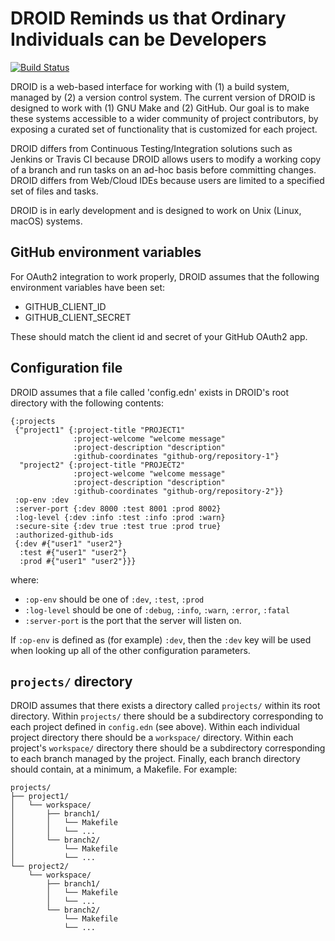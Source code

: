 # DROID Reminds us that Ordinary Individuals can be Developers

[![Build Status](https://travis-ci.org/ontodev/droid.svg?branch=master)](https://travis-ci.org/ontodev/droid)

DROID is a web-based interface for working with (1) a build system, managed by (2) a version control system. The current version of DROID is designed to work with (1) GNU Make and (2) GitHub. Our goal is to make these systems accessible to a wider community of project contributors, by exposing a curated set of functionality that is customized for each project.

DROID differs from Continuous Testing/Integration solutions such as Jenkins or Travis CI because DROID allows users to modify a working copy of a branch and run tasks on an ad-hoc basis before committing changes. DROID differs from Web/Cloud IDEs because users are limited to a specified set of files and tasks.

DROID is in early development and is designed to work on Unix (Linux, macOS) systems.

## GitHub environment variables

For OAuth2 integration to work properly, DROID assumes that the following environment variables have been set:
- GITHUB_CLIENT_ID
- GITHUB_CLIENT_SECRET

These should match the client id and secret of your GitHub OAuth2 app.

## Configuration file

DROID assumes that a file called 'config.edn' exists in DROID's root directory with the following contents:

```
{:projects
 {"project1" {:project-title "PROJECT1"
              :project-welcome "welcome message" 
              :project-description "description"
              :github-coordinates "github-org/repository-1"}
  "project2" {:project-title "PROJECT2"
              :project-welcome "welcome message"
              :project-description "description"
              :github-coordinates "github-org/repository-2"}}
 :op-env :dev
 :server-port {:dev 8000 :test 8001 :prod 8002}
 :log-level {:dev :info :test :info :prod :warn}
 :secure-site {:dev true :test true :prod true}
 :authorized-github-ids
 {:dev #{"user1" "user2"}
  :test #{"user1" "user2"}
  :prod #{"user1" "user2"}}}
```

where:

- `:op-env` should be one of `:dev`, `:test`, `:prod`
- `:log-level` should be one of `:debug`, `:info`, `:warn`, `:error`, `:fatal`
- `:server-port` is the port that the server will listen on.

If `:op-env` is defined as (for example) `:dev`, then the `:dev` key will be used when looking up all of the other configuration parameters.

## `projects/` directory

DROID assumes that there exists a directory called `projects/` within its root directory. Within `projects/` there should be a subdirectory corresponding to each project defined in `config.edn` (see above). Within each individual project directory there should be a `workspace/` directory. Within each project's `workspace/` directory there should be a subdirectory corresponding to each branch managed by the project. Finally, each branch directory should contain, at a minimum, a Makefile. For example:

```
projects/
├── project1/
│   └── workspace/
│       ├── branch1/
│       │   └── Makefile
│       │   └── ...
│       └── branch2/
│           └── Makefile
│           └── ...
└── project2/
    └── workspace/
        ├── branch1/
        │   └── Makefile
        │   └── ...
        └── branch2/
            └── Makefile
            └── ...
```